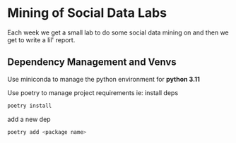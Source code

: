 # Mining of Social Data Labs

Each week we get a small lab to do some social data mining on and then we get to write a lil' report.


## Dependency Management and Venvs
Use miniconda to manage the python environment for __python 3.11__

Use poetry to manage project requirements ie:
install deps
```bash
poetry install
```
add a new dep
```bash
poetry add <package name>
```
